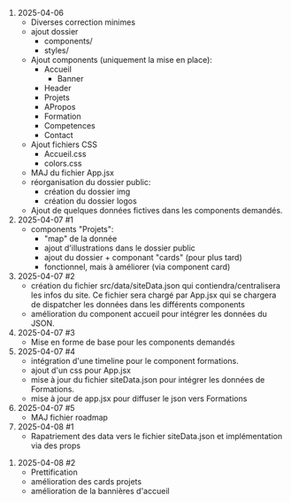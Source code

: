 1. 2025-04-06
   + Diverses correction minimes
   + ajout dossier
     + components/
     + styles/
   + Ajout components (uniquement la mise en place):
     + Accueil
       + Banner
     + Header
     + Projets
     + APropos
     + Formation
     + Competences
     + Contact
   + Ajout fichiers CSS
     + Accueil.css
     + colors.css
   + MAJ du fichier App.jsx
   + réorganisation du dossier public:
     + création du dossier img
     + création du dossier logos
   + Ajout de quelques données fictives dans les components demandés.
1. 2025-04-07 #1
   + components "Projets":
     + "map" de la donnée
     + ajout d'illustrations dans le dossier public
     + ajout du dossier + componant "cards" (pour plus tard)
     + fonctionnel, mais à améliorer (via component card)
1. 2025-04-07 #2
   + création du fichier src/data/siteData.json qui contiendra/centralisera les infos du site. Ce fichier sera chargé par App.jsx qui se chargera de dispatcher les données dans les différents components
   + amélioration du component accueil pour intégrer les données du JSON.
1. 2025-04-07 #3
   + Mise en forme de base pour les components demandés
1. 2025-04-07 #4
   + intégration d'une timeline pour le component formations.
   + ajout d'un css pour App.jsx
   + mise à jour du fichier siteData.json pour intégrer les données de Formations.
   + mise à jour de app.jsx pour diffuser le json vers Formations
1. 2025-04-07 #5
   + MAJ fichier roadmap
1. 2025-04-08 #1
   + Rapatriement des data vers le fichier siteData.json et implémentation via des props
1) 2025-04-08 #2
	+ Prettification
	+ amélioration des cards projets
	+ amélioration de la bannières d'accueil
